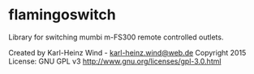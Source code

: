 # flamingoswitch
Library for switching mumbi m-FS300 remote controlled outlets. 

Created by Karl-Heinz Wind - karl-heinz.wind@web.de
Copyright 2015 License: GNU GPL v3 http://www.gnu.org/licenses/gpl-3.0.html

